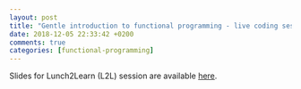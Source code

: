```yaml
---
layout: post
title: "Gentle introduction to functional programming - live coding session"
date: 2018-12-05 22:33:42 +0200
comments: true
categories: [functional-programming]
---
```


Slides for Lunch2Learn (L2L) session are available [here](/presentations/gentle-fp-intro.html).
